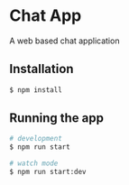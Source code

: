 # Chat App

A web based chat application

## Installation

```bash
$ npm install
```

## Running the app

```bash
# development
$ npm run start

# watch mode
$ npm run start:dev
```
